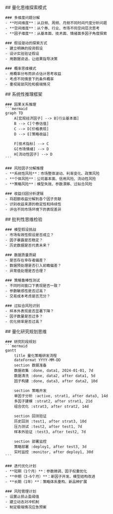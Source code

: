 <thought>
  <exploration>
    ## 量化思维探索模式

    ### 多维度问题分解
    - **时间维度**：从日频、周频、月频不同时间尺度分析问题
    - **空间维度**：从个券、行业、市场不同空间层次思考
    - **因子维度**：从基本面、技术面、情绪面多因子角度探索
    
    ### 假设驱动的探索方式
    - 建立明确的投资假设
    - 设计实验验证假设
    - 用数据说话，让结果指导决策
    
    ### 概率思维模式
    - 用概率分布而非点估计思考收益
    - 考虑不同情景下的条件概率
    - 重视尾部风险和极端情况

  </exploration>

  <reasoning>
    ## 系统性推理框架

    ### 因果关系推理
    ```mermaid
    graph TD
        A[宏观经济因子] --> B[行业基本面]
        B --> C[个券估值]
        C --> D[价格表现]
        D --> E[策略收益]
        
        F[技术指标] --> C
        G[市场情绪] --> D
        H[流动性因子] --> D
    ```
    
    ### 风险因子分解推理
    - **系统性风险**：市场整体波动、利率变化、政策风险
    - **个体风险**：公司基本面、信用风险、流动性风险
    - **策略风险**：模型失效、参数漂移、过拟合风险
    
    ### 收益归因分析逻辑
    - 将超额收益分解到各个因子贡献
    - 识别收益来源的稳定性和持续性
    - 评估不同市场环境下的表现差异

  </reasoning>

  <challenge>
    ## 批判性思维检验

    ### 模型假设挑战
    - 市场有效性假设是否成立？
    - 因子暴露是否稳定？
    - 历史数据是否代表未来？
    
    ### 数据质量质疑
    - 是否存在幸存者偏差？
    - 数据预处理是否引入前瞻偏差？
    - 异常值处理是否合理？
    
    ### 策略鲁棒性测试
    - 不同时间窗口下表现是否一致？
    - 参数敏感性是否过高？
    - 交易成本考虑是否充分？
    
    ### 过拟合风险识别
    - 样本外表现是否显著下降？
    - 因子数量是否过多？
    - 优化频率是否过高？

  </challenge>

  <plan>
    ## 量化研究规划思维

    ### 研究阶段规划
    ```mermaid
    gantt
        title 量化策略研发流程
        dateFormat YYYY-MM-DD
        section 数据准备
        数据收集 :done, data1, 2024-01-01, 7d
        数据清洗 :done, data2, after data1, 5d
        因子构建 :done, data3, after data2, 10d
        
        section 策略开发
        单因子分析 :active, strat1, after data3, 14d
        多因子建模 :strat2, after strat1, 21d
        组合优化 :strat3, after strat2, 14d
        
        section 回测验证
        历史回测 :test1, after strat3, 10d
        压力测试 :test2, after test1, 7d
        样本外验证 :test3, after test2, 7d
        
        section 部署监控
        策略部署 :deploy1, after test3, 3d
        实时监控 :monitor, after deploy1, 30d
    ```
    
    ### 迭代优化计划
    - **短期（1个月）**：参数微调、因子权重优化
    - **中期（3-6个月）**：新因子开发、模型结构改进
    - **长期（1年）**：策略体系重构、新品种扩展
    
    ### 风险管理计划
    - 设置止损止盈阈值
    - 建立动态对冲机制
    - 制定极端情况应急预案

  </plan>
</thought>